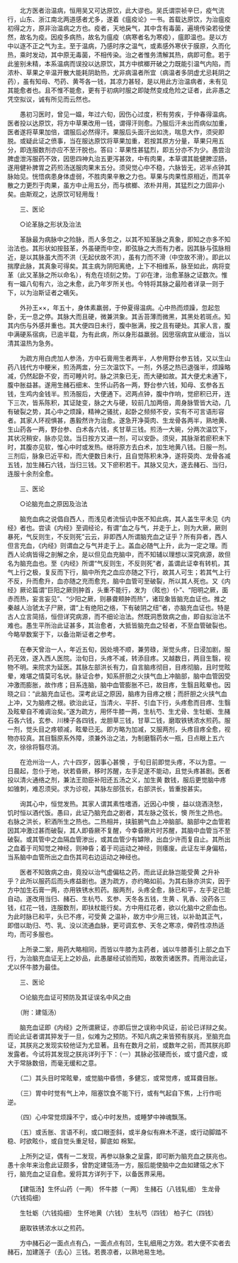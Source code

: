 <!-- { "loadSidebar": true } -->
　　北方医者治温病，恒用吴又可达原饮，此大谬也。吴氏谓崇祯辛巳，疫气流行，山东、浙江南北两道感者尤多，遂着《瘟疫论》一书。首载达原饮，为治瘟疫初得之方，原非治温病之方也。疫者，天地戾气，其中含有毒菌，遍境传染若役使然，故名为疫。因疫多病热，故名为瘟疫（病寒者名为寒疫），瘟即温也。是以方中以逐不正之气为主。至于温病，乃感时序之温气，或素感外寒伏于膜原，久而化热，乘时发动，其中原无毒菌，不相传染。治之者惟务清解其热，病即可愈。若于此鉴别未精，本系温病而误投以达原饮，其方中槟榔开破之力既能引温气内陷，而浓朴、草果之辛温开散大能耗阴助热，尤非病温者所宜（病温者多阴虚尤忌耗阴之药），虽有知母、芍药、黄芩各一钱，其凉力甚轻，是以用此方治温病者，未有见其能愈者也。且不惟不能愈，更有于初病时服之即陡然变成危险之证者，此非愚之凭空拟议，诚有所见而云然也。

　　愚初习医时，曾见一媪，年过六旬，因伤心过度，积有劳疾，于仲春得温病。医者投以达原饮，将方中草果改用一钱，谓得汗则愈。乃服后汗未出而病似加重，医者遂将草果加倍，谓服后必然得汗。果服后头面汗出如洗，喘息大作，须臾即脱。或疑此证之偾事，当在服达原饮将草果加重，若按其原方分量，草果只用五分，即连服数剂亦应不至汗脱也。答曰：草果性甚猛烈，即五分亦不为少。愚尝治脾虚泄泻服药不效，因思四神丸治五更泻甚效，中有肉果，本草谓其能健脾涩肠，遂用健补脾胃之药煎汤送服肉果末五分。须臾觉心中不稳，六脉皆无，迟半点钟其脉始见。恍悟病患身体虚弱，不胜肉果辛散之力也。草果与肉果性原相近，而其辛散之力更烈于肉果，虽方中止用五分，而与槟榔、浓朴并用，其猛烈之力固非小矣。由斯观之，达原饮可轻用哉！

　　三、医论

　　○论革脉之形状及治法

　　革脉最为病脉中之险脉，而人多忽之，以其不知革脉之真象，即知之亦多不知治法也。其形状如按鼓革，外虽硬而中空，即弦脉之大而有力者。因其脉与弦脉相近，是以其脉虽大而不洪（无起伏故不洪），虽有力而不滑（中空故不滑）。即此以揣摩此脉，其真象可得矣。其主病为阴阳离绝，上下不相维系，脉至如此，病将变革（此又革脉之所以命名），有危在顷刻之势。丁卯在津，治愈革脉之证数次。惟有一媪八旬有六，治之未愈，此乃年岁所关也。今特将其脉之最险者详录一则于下，以为治斯证者之嚆矢。

　　外孙王××，年五十，身体素羸弱，于仲夏得温病。心中热而烦躁，忽起忽卧，无一息之停。其脉大而且硬，微兼洪象。其舌苔薄而微黑，其黑处若斑点。知其内伤与外感并重也。其大便四日未行，腹中胀满，按之且有硬处。其家人言，腹中满硬系宿病，已逾半载，为有此病，所以身形益羸弱。因思宿病宜从缓治，当以清其温热为急务。

　　为疏方用白虎加人参汤，方中石膏用生者两半，人参用野台参五钱，又以生山药八钱代方中粳米，煎汤两盅，分三次温饮下。一剂，外感之热已退强半，烦躁略减，仍然起卧不安，而可睡片时。脉之洪象已无，而大硬如故。其大便尤未通下，腹中胀益甚。遂用生赭石细末、生怀山药各一两，野台参六钱，知母、玄参各五钱，生鸡内金钱半。煎汤服后，大便通下。迟两点钟，腹中作响，觉瘀积已开，连下三次，皆系陈积，其证陡变，脉之大与硬，较前几加两倍，周身脉管皆大动，几有破裂之势，其心中之烦躁，精神之骚扰，起卧之频频不安，实有不可言语形容者。其家人环视惧甚，愚毅然许为治愈。遂急开净萸肉、生龙骨各两半，熟地黄、生山药各一两，野台参、白术各六钱，炙甘草三钱。煎汤一大碗，分两次温饮下，其状况稍安，脉亦见敛。当日按方又进一剂，可以安卧。须臾，其脉渐若瘀积未下时，其腹亦见软，惟心中时或发热。继将原方去白术，加生地黄八钱。日服一剂。三剂后，脉象已近平和，而大便数日未行，且自觉陈积未净，遂将萸肉、龙骨各减五钱，加生赭石六钱，当归三钱。又下瘀积若干。其脉又见大，遂去赭石、当归，连服十余剂全愈。

　　三、医论

　　○论脑充血之原因及治法

　　脑充血病之说倡自西人，而浅见者流恒讥中医不知此病，其人盖生平未见《内经》者也。尝读《内经》至调经论，有谓“血之与气，并走于上，则为大厥，厥则暴死，气反则生，不反则死”云云，非即西人所谓脑充血之证乎？所有异者，西人但言充血，《内经》则谓血之与气并走于上。盖血必随气上升，此为一定之理。而西人论病皆得之剖解之余，是以但见血充脑中，而不知辅以理想以深究病源，故但名为脑充血也。至《内经》所谓“气反则生，不反则死”者，盖谓此证幸有转机，其气上行之极，复反而下行，脑中所充之血应亦随之下行，故其人可生；若其气上行不反，升而愈升，血亦随之充而愈充，脑中血管可至破裂，所以其人死也。又《内经》厥论篇谓“巨阳之厥则肿首，头重不能行，发为 （眩也）仆”、“阳明之厥，面赤而热，妄言妄见”、“少阳之厥，则暴聋颊肿而热”，诸现象皆脑充血证也。推之秦越人治虢太子尸厥，谓“上有绝阳之络，下有破阴之纽”者，亦脑充血证也。特是古人立言简括，恒但详究病源，而不细论治法。然既洞悉致病之由，即自拟治法不难也。愚生平所治此证甚多，其治愈者，大抵皆脑充血之轻者，不至血管破裂也。今略举数案于下，以备治斯证者之参考。

　　在奉天曾治一人，年近五旬，因处境不顺，兼劳碌，渐觉头疼，日浸加剧，服药无效，遂入西人医院。治旬日，头疼不减，转添目疼。又越数日，两目生翳，视物不明。来院求为延医。其脉左部洪长有力，自言脑疼彻目，目疼彻脑，且时觉眩晕，难堪之情莫可名状。脉证合参，知系肝胆之火挟气血上冲脑部，脑中血管因受冲激而膨胀，故作疼；目系连脑，脑中血管膨胀不已，故目疼，生翳且眩晕也。因晓之曰：“此脑充血证也。深考此证之原因，脑疼为目疼之根；而肝胆之火挟气血上冲，又为脑疼之根。欲治此证，当清火、平肝、引血下行，头疼愈而目疼、生翳及眩晕自不难调治矣。”遂为疏方，用怀牛膝一两，生杭芍、生尤骨、生牡蛎、生赭石各六钱，玄参、川楝子各四钱，龙胆草三钱，甘草二钱，磨取铁锈浓水煎药。服一剂，觉头目之疼顿减，眩晕已无。即方略为加减，又服两剂，头疼目疼全愈，视物亦较真。其目翳原系外障，须兼外治之法，为制磨翳药水一瓶，日点眼上五六次，徐徐将翳尽消。

　　在沧州治一人，六十四岁，因事心甚懊 ，于旬日前即觉头疼，不以为意。一日晨起，忽仆于地，状若昏厥，移时苏醒，左手足遂不能动，且觉头疼甚剧。医者投以清火通络之剂，兼法王勋臣补阳还五汤之义，加生黄 数钱，服后更觉脑中疼如锥刺，难忍须臾。求为诊视，其脉左部弦长，右部洪长，皆重按甚实。

　　询其心中，恒觉发热。其家人谓其素性嗜酒，近因心中懊 ，益以烧酒浇愁，饥时恒以酒代饭。愚曰，此证乃脑充血之剧者，其左脉之弦长，懊 所生之热也。右脉之洪长，积酒所生之热也。二热相并，挟脏腑气血上冲脑部。脑部中之血管若因其冲激过甚而破裂，其人即昏厥不复醒，今幸昏厥片时苏醒，其脑中血管当不至破裂。或其管中之血隔血管渗出，或其血管少有罅隙，出血少许而复自止。其所出之血着于司知觉之神经，则神昏；着于司运动之神经，则痿废。此证左半身偏枯，当系脑中血管所出之血伤其司右边运动之神经也。

　　医者不知致病之由，竟投以治气虚偏枯之药，而此证此脉岂能受黄 之升补乎？此所以服药后而头疼益剧也。遂为疏方，亦约略如前。为其右脉亦洪实，因于方中加生石膏一两，亦用铁锈水煎药。服两剂，头疼全愈，脉已和平，左手足已能自动。遂改用当归、赭石、生杭芍、玄参、天冬各五钱，生黄 、乳香、没药各三钱，红花一钱，连服数剂，即扶杖能行矣。方中用红花者，欲以化脑中之瘀血也。为此时脉已和平，头已不疼，可受黄 之温补，故方中少用三钱，以补助其正气，即借以助归、芍、乳、没以流通血脉，更可调玄参、天冬之寒凉，俾药性凉热适均，而可多服也。

　　上所录二案，用药大略相同，而皆以牛膝为主药者，诚以牛膝善引上部之血下行，为治脑充血证无上之妙品，此愚屡经试验而知，故敢贡诸医界。而用治此证，尤以怀牛膝为最佳。

　　三、医论

　　○论脑充血证可预防及其证误名中风之由

　　（附：建瓴汤）

　　脑充血证即《内经》之所谓厥证，亦即后世之误称中风证，前论已详辩之矣。而论此证者谓其猝发于一旦，似难为之预防。不知凡病之来皆预有朕兆，至脑充血证，其朕兆之发现实较他证为尤显著。且有在数月之前，或数年之前，而其朕兆即发露者。今试将其发现之朕兆详列于下：（一）其脉必弦硬而长，或寸盛尺虚，或大于常脉数倍，而毫无缓和之意。

　　（二）其头目时常眩晕，或觉脑中昏愦，多健忘，或常觉疼，或耳聋目胀。

　　（三）胃中时觉有气上冲，阻塞饮食不能下行，或有气起自下焦，上行作呃逆。

　　（四）心中常觉烦躁不宁，或心中时发热，或睡梦中神魂飘荡。

　　（五）或舌胀、言语不利，或口眼歪斜，或半身似有麻木不遂，或行动脚踏不稳、时欲眩仆，或自觉头重足轻，脚底如 棉絮。

　　上所列之证，偶有一二发现，再参以脉象之呈露，即可断为脑充血之朕兆也。愚十余年来治愈此证颇多，曾酌定建瓴汤一方，服后能使脑中之血如建瓴之水下行，脑充血之证自愈。爰将其方详列于下，以备医界采用。

　　【建瓴汤】生怀山药（一两） 怀牛膝（一两） 生赭石（八钱轧细） 生龙骨（六钱捣细）

　　生牡蛎（六钱捣细） 生怀地黄（六钱） 生杭芍（四钱） 柏子仁（四钱）

　　磨取铁锈浓水以之煎药。

　　方中赭石必一面点点有凸，一面点点有凹，生轧细用之方效。若大便不实者去赭石，加建莲子（去心）三钱。若畏凉者，以熟地易生地。

